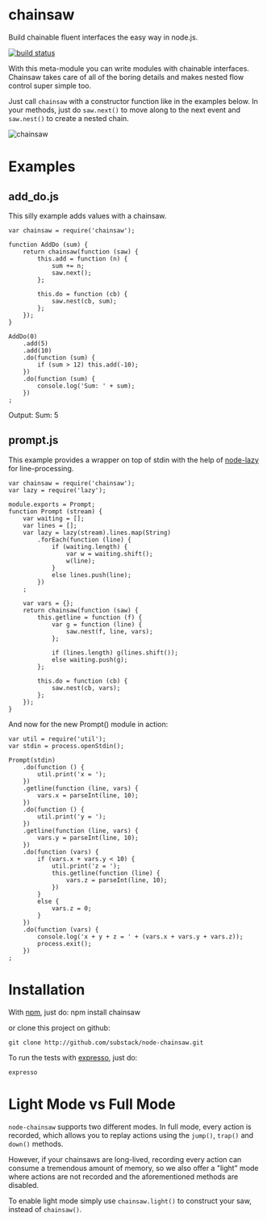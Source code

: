 chainsaw
========

Build chainable fluent interfaces the easy way in node.js.

[![build status](https://secure.travis-ci.org/substack/node-chainsaw.png)](http://travis-ci.org/substack/node-chainsaw)

With this meta-module you can write modules with chainable interfaces.
Chainsaw takes care of all of the boring details and makes nested flow control
super simple too.

Just call `chainsaw` with a constructor function like in the examples below.
In your methods, just do `saw.next()` to move along to the next event and
`saw.nest()` to create a nested chain.

![chainsaw](http://substack.net/images/chainsaw.png)

Examples
========

add_do.js
---------

This silly example adds values with a chainsaw.

    var chainsaw = require('chainsaw');
    
    function AddDo (sum) {
        return chainsaw(function (saw) {
            this.add = function (n) {
                sum += n;
                saw.next();
            };
             
            this.do = function (cb) {
                saw.nest(cb, sum);
            };
        });
    }
    
    AddDo(0)
        .add(5)
        .add(10)
        .do(function (sum) {
            if (sum > 12) this.add(-10);
        })
        .do(function (sum) {
            console.log('Sum: ' + sum);
        })
    ;

Output:
    Sum: 5

prompt.js
---------

This example provides a wrapper on top of stdin with the help of
[node-lazy](https://github.com/pkrumins/node-lazy) for line-processing.

    var chainsaw = require('chainsaw');
    var lazy = require('lazy');
    
    module.exports = Prompt;
    function Prompt (stream) {
        var waiting = [];
        var lines = [];
        var lazy = lazy(stream).lines.map(String)
            .forEach(function (line) {
                if (waiting.length) {
                    var w = waiting.shift();
                    w(line);
                }
                else lines.push(line);
            })
        ;
        
        var vars = {};
        return chainsaw(function (saw) {
            this.getline = function (f) {
                var g = function (line) {
                    saw.nest(f, line, vars);
                };
                
                if (lines.length) g(lines.shift());
                else waiting.push(g);
            };
            
            this.do = function (cb) {
                saw.nest(cb, vars);
            };
        });
    }

And now for the new Prompt() module in action:

    var util = require('util');
    var stdin = process.openStdin();
     
    Prompt(stdin)
        .do(function () {
            util.print('x = ');
        })
        .getline(function (line, vars) {
            vars.x = parseInt(line, 10);
        })
        .do(function () {
            util.print('y = ');
        })
        .getline(function (line, vars) {
            vars.y = parseInt(line, 10);
        })
        .do(function (vars) {
            if (vars.x + vars.y < 10) {
                util.print('z = ');
                this.getline(function (line) {
                    vars.z = parseInt(line, 10);
                })
            }
            else {
                vars.z = 0;
            }
        })
        .do(function (vars) {
            console.log('x + y + z = ' + (vars.x + vars.y + vars.z));
            process.exit();
        })
    ;

Installation
============

With [npm](http://github.com/isaacs/npm), just do:
    npm install chainsaw

or clone this project on github:

    git clone http://github.com/substack/node-chainsaw.git

To run the tests with [expresso](http://github.com/visionmedia/expresso),
just do:

    expresso


Light Mode vs Full Mode
=======================

`node-chainsaw` supports two different modes. In full mode, every
action is recorded, which allows you to replay actions using the
`jump()`, `trap()` and `down()` methods.

However, if your chainsaws are long-lived, recording every action can
consume a tremendous amount of memory, so we also offer a "light" mode
where actions are not recorded and the aforementioned methods are
disabled.

To enable light mode simply use `chainsaw.light()` to construct your
saw, instead of `chainsaw()`.


